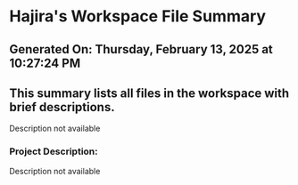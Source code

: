 # Hajira's Workspace File Summary
## Generated On: Thursday, February 13, 2025 at 10:27:24 PM
This summary lists all files in the workspace with brief descriptions.
---
Description not available 
### Project Description:
 Description not available
